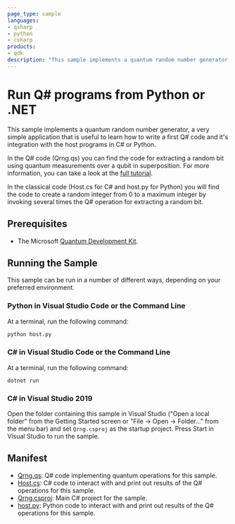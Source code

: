 ```yaml
---
page_type: sample
languages:
- qsharp
- python
- csharp
products:
- qdk
description: "This sample implements a quantum random number generator using Q#, a good first example to teach how to use the language."
---
```


# Run Q# programs from Python or .NET

This sample implements a quantum random number generator, a very simple application that is useful to learn how to write a first Q# code and it's integration with the host programs in C# or Python.

In the Q# code (Qrng.qs) you can find the code for extracting a random bit using quantum measurements over a qubit in superposition. For more information, you can take a look at the [full tutorial](https://docs.microsoft.com/quantum/quickstarts/qrng).

In the classical code (Host.cs for C# and host.py for Python) you will find the code to create a random integer from 0 to a maximum integer by invoking several times the Q# operation for extracting a random bit.


## Prerequisites ##

- The Microsoft [Quantum Development Kit](https://docs.microsoft.com/quantum/install-guide/).

## Running the Sample ##

This sample can be run in a number of different ways, depending on your preferred environment.

### Python in Visual Studio Code or the Command Line ###

At a terminal, run the following command:

```bash
python host.py
```

### C# in Visual Studio Code or the Command Line ###

At a terminal, run the following command:

```dotnetcli
dotnet run
```

### C# in Visual Studio 2019 ###

Open the folder containing this sample in Visual Studio ("Open a local folder" from the Getting Started screen or "File → Open → Folder..." from the menu bar) and set `Qrng.csproj` as the startup project.
Press Start in Visual Studio to run the sample. 

## Manifest ##

- [Qrng.qs](https://github.com/microsoft/Quantum/blob/master/samples/interoperability/qrng/Qrng.qs): Q# code implementing quantum operations for this sample.
- [Host.cs](https://github.com/microsoft/Quantum/blob/master/samples/interoperability/qrng/Host.cs): C# code to interact with and print out results of the Q# operations for this sample.
- [Qrng.csproj](https://github.com/microsoft/Quantum/blob/master/samples/interoperability/qrng/Qrng.csproj): Main C# project for the sample.
- [host.py](https://github.com/microsoft/Quantum/blob/master/samples/interoperability/qrng/host.py): Python code to interact with and print out results of the Q# operations for this sample.
